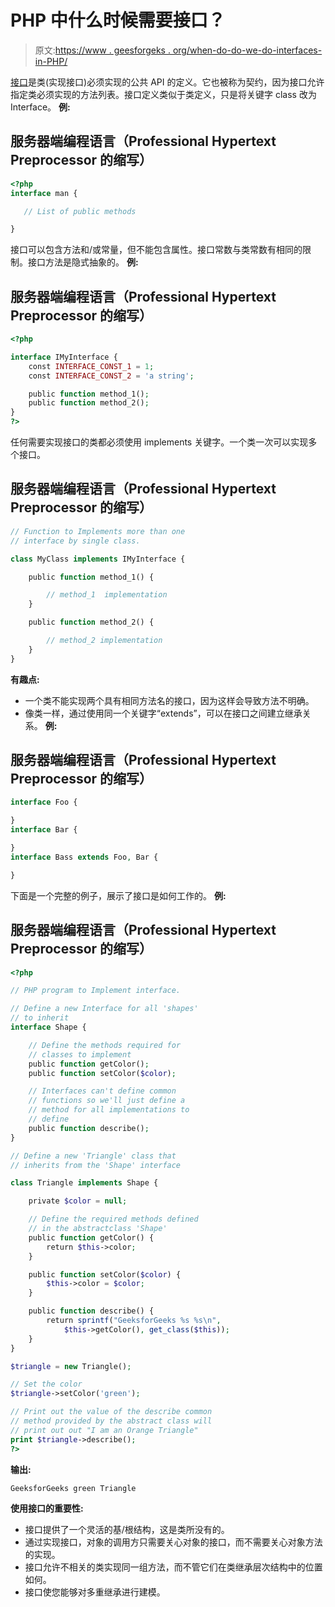 # PHP 中什么时候需要接口？

> 原文:[https://www . geesforgeks . org/when-do-do-we-do-interfaces-in-PHP/](https://www.geeksforgeeks.org/when-do-we-need-interfaces-in-php/)

[接口](https://www.geeksforgeeks.org/php-interface/)是类(实现接口)必须实现的公共 API 的定义。它也被称为契约，因为接口允许指定类必须实现的方法列表。接口定义类似于类定义，只是将关键字 class 改为 Interface。
**例:**

## 服务器端编程语言（Professional Hypertext Preprocessor 的缩写）

```php
<?php
interface man {

   // List of public methods

}
```

接口可以包含方法和/或常量，但不能包含属性。接口常数与类常数有相同的限制。接口方法是隐式抽象的。
**例:**

## 服务器端编程语言（Professional Hypertext Preprocessor 的缩写）

```php
<?php

interface IMyInterface {
    const INTERFACE_CONST_1 = 1;
    const INTERFACE_CONST_2 = 'a string';

    public function method_1();
    public function method_2();
}
?>
```

任何需要实现接口的类都必须使用 implements 关键字。一个类一次可以实现多个接口。

## 服务器端编程语言（Professional Hypertext Preprocessor 的缩写）

```php
// Function to Implements more than one
// interface by single class.

class MyClass implements IMyInterface {

    public function method_1() {

        // method_1  implementation
    }

    public function method_2() {

        // method_2 implementation
    }
}
```

**有趣点:**

*   一个类不能实现两个具有相同方法名的接口，因为这样会导致方法不明确。
*   像类一样，通过使用同一个关键字“extends”，可以在接口之间建立继承关系。
    **例:**

## 服务器端编程语言（Professional Hypertext Preprocessor 的缩写）

```php
interface Foo {

}
interface Bar {

}
interface Bass extends Foo, Bar {

}
```

下面是一个完整的例子，展示了接口是如何工作的。
**例:**

## 服务器端编程语言（Professional Hypertext Preprocessor 的缩写）

```php
<?php

// PHP program to Implement interface.

// Define a new Interface for all 'shapes'
// to inherit
interface Shape {

    // Define the methods required for
    // classes to implement
    public function getColor();
    public function setColor($color);   

    // Interfaces can't define common
    // functions so we'll just define a
    // method for all implementations to
    // define
    public function describe();
}

// Define a new 'Triangle' class that
// inherits from the 'Shape' interface

class Triangle implements Shape {

    private $color = null;

    // Define the required methods defined
    // in the abstractclass 'Shape'
    public function getColor() {
        return $this->color;
    }  

    public function setColor($color) {
        $this->color = $color;
    }  

    public function describe() {
        return sprintf("GeeksforGeeks %s %s\n",
            $this->getColor(), get_class($this));
    }  
}

$triangle = new Triangle();

// Set the color
$triangle->setColor('green');

// Print out the value of the describe common
// method provided by the abstract class will
// print out out "I am an Orange Triangle"
print $triangle->describe();
?>
```

**输出:**

```php
GeeksforGeeks green Triangle
```

**使用接口的重要性:**

*   接口提供了一个灵活的基/根结构，这是类所没有的。
*   通过实现接口，对象的调用方只需要关心对象的接口，而不需要关心对象方法的实现。
*   接口允许不相关的类实现同一组方法，而不管它们在类继承层次结构中的位置如何。
*   接口使您能够对多重继承进行建模。